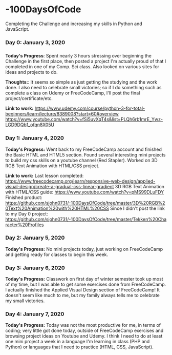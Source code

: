 # -100DaysOfCode
Completing the Challenge and increasing my skills in Python and JavaScript.


### Day 0: January 3, 2020
#####

**Today's Progress**: Spent nearly 3 hours stressing over beginning the Challenge in the first place, then posted a project I'm actually proud of that I completed in one of my Comp. Sci class. Also looked on various sites for ideas and projects to do.

**Thoughts:**: It seems so simple as just getting the studying and the work done. I also need to celebrate small victories; so if I do something such as complete a class on Udemy or FreeCodeCamp, I'll post the final project/certificate/etc. 

**Link to work:**
https://www.udemy.com/course/python-3-for-total-beginners/learn/lecture/8389008?start=60#overview
https://www.youtube.com/watch?v=fSi5uvXqT4s&list=PLQh6rb1mrE_Ywz-LGD9DQb1_ofqn8X05U


### Day 1: January 4, 2020
**Today's Progress:** Went back to my FreeCodeCamp account and finished the Basic HTML and HTML5 section. Found several interesting mini projects to build my css skills on a youtube channel (Red Stapler). Worked on 3D RGB Text Animation with HTML/CSS project.

**Link to work:**
Last lesson completed: https://www.freecodecamp.org/learn/responsive-web-design/applied-visual-design/create-a-gradual-css-linear-gradient
3D RGB Text Animation with HTML/CSS guide: https://www.youtube.com/watch?v=pMS99DLuFDY
Finished product: https://github.com/sjohn0731/-100DaysOfCode/tree/master/3D%20RGB%20Text%20Animation%20with%20HTML%20CSS
Since I didn't post the link to my Day 0 project: https://github.com/sjohn0731/-100DaysOfCode/tree/master/Tekken%20Character%20Profiles

### Day 2: January 5, 2020
**Today's Progress:** No mini projects today, just working on FreeCodeCamp and getting ready for classes to begin this week.


### Day 3: January 6, 2020
**Today's Progress:** Classwork on first day of winter semester took up most of my time, but I was able to get some exercises done from FreeCodeCamp.
I actually finished the Applied Visual Design section of FreeCodeCamp! It doesn't seem like much to me, but my family always tells me to celebrate my small victories.

### Day 4: January 7, 2020
**Today's Progress:** Today was not the most productive for me, in terms of coding; very little got done today, outside of FreeCodeCamp exercises and browsing project ideas on Youtube and Udemy. I think I need to do at least one mini project a week in a language I'm learning in class (PHP and Python) or languages that I need to practice (HTML, CSS, JavaScript).
